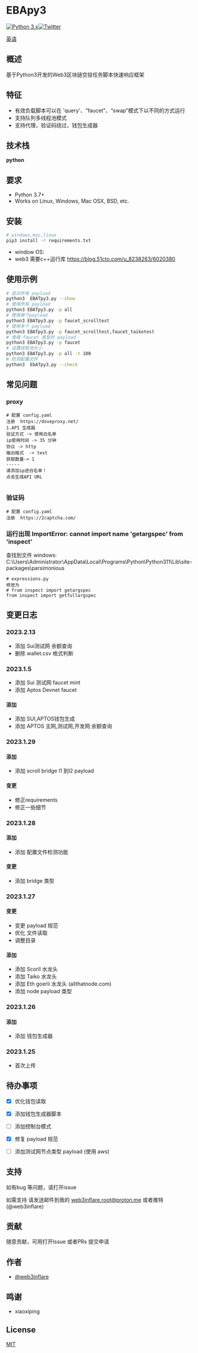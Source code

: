 
# EBApy3
[![Python 3.x](https://img.shields.io/badge/python-3.x-yellow.svg)](https://www.python.org/)[![Twitter](https://img.shields.io/badge/twitter-@web3inflare-blue.svg)](https://twitter.com/web3inflare)

[英语](./README.md)
## 概述
基于Python3开发的Web3区块链空投任务脚本快速响应框架

## 特征

- 有效负载脚本可以在 'query'、“faucet”、“swap”模式下以不同的方式运行
- 支持队列多线程池模式
- 支持代理，验证码绕过，钱包生成器



## 技术栈

**python** 


## 要求
- Python 3.7+
- Works on Linux, Windows, Mac OSX, BSD, etc.
## 安装
``` bash
# windows,mac,linux 
pip3 install -r requirements.txt
```
 - window OS:
 - web3 需要c++运行库
https://blog.51cto.com/u_8238263/6020380


## 使用示例

``` bash
# 显示所有 payload
python3  EBATpy3.py --show
# 使用所有 payload
python3 EBATpy3.py -p all 
# 使用单个payload
python3 EBATpy3.py -p faucet_scrolltest 
# 使用多个 payload
python3 EBATpy3.py -p faucet_scrolltest,faucet_taikotest
# 使用 faucet 类型的 payload
python3 EBATpy3.py -p faucet 
# 设置线程池大小
python3 EBATpy3.py -p all -t 100
# 检测配置文件
python3  EbATpy3.py --check 
```

## 常见问题
### proxy
```
# 配置 config.yaml
注册  https://doveproxy.net/ 
1.API 生成器
验证方式 -> 使用白名单
ip使用时间 -> 35 分钟
协议 -> http
输出格式  -> text
获取数量-> 1
-----
请添加ip进白名单！
点击生成API URL


```
###  验证码
```
# 配置 config.yaml
注册  https://2captcha.com/

```


###  运行出现 ImportError: cannot import name 'getargspec' from 'inspect'
查找到文件
windows:
C:\Users\Administrator\AppData\Local\Programs\Python\Python311\Lib\site-packages\parsimonious
```text
# expressions.py
修改为
# from inspect import getargspec
from inspect import getfullargspec

```

## 变更日志
### 2023.2.13
 -  添加 Sui测试网 余额查询
 -  删除 wallet.csv 格式判断
### 2023.1.5
 - 添加 Sui 测试网 faucet mint
 - 添加 Aptos Devnet faucet
#### 添加
 - 添加 SUI,APTOS钱包生成
 - 添加 APTOS 主网,测试网,开发网 余额查询
### 2023.1.29
#### 添加
 -  添加 scroll bridge l1 到l2 payload
#### 变更 
 -  修正requirements
 -  修正一些细节
### 2023.1.28
#### 添加
 -  添加 配置文件检测功能
#### 变更 
 - 添加 bridge 类型
### 2023.1.27
#### 变更 
 - 变更 payload 规范
 - 优化 文件读取
 - 调整目录
#### 添加
 - 添加 Scorll 水龙头 
 - 添加 Taiko 水龙头
 - 添加 Eth goerli 水龙头  (allthatnode.com)
 - 添加 node payload 类型
### 2023.1.26
#### 添加 
 - 添加 钱包生成器

### 2023.1.25 
 - 首次上传

## 待办事项
- [x]  优化钱包读取
- [x]  添加钱包生成器脚本
- [ ]  添加控制台模式
- [x]  修复 payload 规范
- [ ]  添加测试网节点类型 payload (使用 aws)


## 支持
如有bug 等问题，请打开issue 

如需支持 请发送邮件到我的 web3inflare.root@proton.me 或者推特 (@web3inflare)


## 贡献


随意贡献，可用打开Issue 或者PRs 提交申请


## 作者

- [@web3inflare](https://www.github.com/web3inflare)


## 鸣谢

 - xiaoxiping


## License

[MIT](https://choosealicense.com/licenses/mit/)

